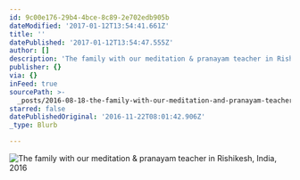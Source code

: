 ```yaml
---
id: 9c00e176-29b4-4bce-8c89-2e702edb905b
dateModified: '2017-01-12T13:54:41.661Z'
title: ''
datePublished: '2017-01-12T13:54:47.555Z'
author: []
description: 'The family with our meditation & pranayam teacher in Rishikesh, India, 2016'
publisher: {}
via: {}
inFeed: true
sourcePath: >-
  _posts/2016-08-18-the-family-with-our-meditation-and-pranayam-teacher-in-rishike.md
starred: false
datePublishedOriginal: '2016-11-22T08:01:42.906Z'
_type: Blurb

---
```

![The family with our meditation & pranayam teacher in Rishikesh, India, 2016](https://the-grid-user-content.s3-us-west-2.amazonaws.com/37bec520-18a3-4fe6-91bf-a8db28b200ec.jpg)